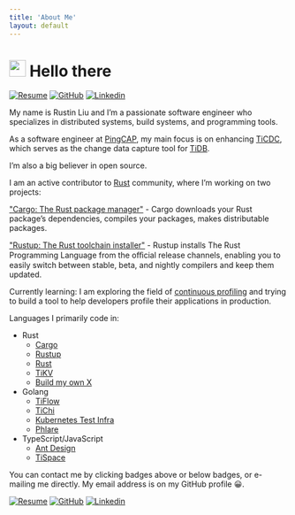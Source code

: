 ```yaml
---
title: 'About Me'
layout: default
---
```


# <img src="https://emojis.slackmojis.com/emojis/images/1531849430/4246/blob-sunglasses.gif?1531849430" width="30" /> Hello there

[![Resume][resume-badge]][resume] [![GitHub][github-badge]][github] [![Linkedin][linkedin-badge]][linkedin]

My name is Rustin Liu and I’m a passionate software engineer who specializes in distributed systems, build systems, and programming tools.

As a software engineer at [PingCAP], my main focus is on enhancing [TiCDC], which serves as the change data capture tool for [TiDB].

I’m also a big believer in open source.

I am an active contributor to [Rust] community, where I’m working on two projects:

["Cargo: The Rust package manager"] - Cargo downloads your Rust package’s dependencies, compiles your packages, makes distributable packages.

["Rustup: The Rust toolchain installer"] - Rustup installs The Rust Programming Language from the oﬀicial release channels, enabling you to easily switch between stable, beta, and nightly compilers and keep them updated.

Currently learning:  I am exploring the field of [continuous profiling] and trying to build a tool to help developers profile their applications in production.

Languages I primarily code in:

- Rust
  - [Cargo](https://github.com/rust-lang/cargo/commits?author=hi-rustin)
  - [Rustup](https://github.com/rust-lang/rustup/commits?author=hi-rustin)
  - [Rust](https://github.com/rust-lang/rust/commits?author=hi-rustin)
  - [TiKV](https://github.com/tikv/tikv/commits?author=hi-rustin)
  - [Build my own X](https://github.com/hi-rustin/build-my-own-x/commits?author=hi-rustin)
- Golang
  - [TiFlow](https://github.com/pingcap/tiflow/commits?author=hi-rustin)
  - [TiChi](https://github.com/ti-community-infra/tichi/commits?author=hi-rustin)
  - [Kubernetes Test Infra](https://github.com/kubernetes/test-infra/commits?author=hi-rustin)
  - [Phlare](https://github.com/grafana/phlare/commits?author=hi-rustin)
- TypeScript/JavaScript
  - [Ant Design](https://github.com/ant-design/ant-design/commits?author=hi-rustin)
  - [TiSpace](https://github.com/tispace-dev/tispace/commits?author=hi-rustin)

You can contact me by clicking badges above or below badges, or e-mailing me directly. My email address is on my GitHub profile 😀.

[![Resume][resume-badge]][resume] [![GitHub][github-badge]][github] [![Linkedin][linkedin-badge]][linkedin]

[resume-badge]: https://img.shields.io/badge/Résumé-f48300?style=for-the-badge&logoColor=white&logo=rust
[resume]: https://github.com/hi-rustin/resume/blob/main/resume.pdf
[github-badge]: https://img.shields.io/badge/GitHub-black?style=for-the-badge&logoColor=white&logo=github
[github]: https://github.com/hi-rustin
[linkedin-badge]: https://img.shields.io/badge/LinkedIn-0077B5?style=for-the-badge&logo=linkedin&logoColor=white
[linkedin]: https://www.linkedin.com/in/hi-rustin
[PingCAP]: https://www.pingcap.com/
[TiDB]: https://github.com/pingcap/tidb
[TiCDC]: https://github.com/pingcap/tiflow
[Rust]: https://www.rust-lang.org/
["Cargo: The Rust package manager"]: https://github.com/rust-lang/cargo
["Rustup: The Rust toolchain installer"]: https://github.com/rust-lang/rustup
[continuous profiling]: https://github.com/grafana/phlar
